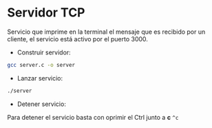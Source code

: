 # Servidor TCP

Servicio que imprime en la terminal el mensaje que es recibido por un cliente, el servicio está activo
por el puerto 3000.

* Construir servidor:

```bash
gcc server.c -o server
```

* Lanzar servicio:

```bash
./server
```

* Detener servicio:

Para detener el servicio basta con oprimir el Ctrl junto a **c** `^c`
